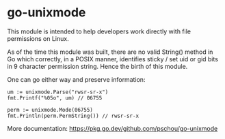 # go-unixmode

This module is intended to help developers work directly with file permissions on Linux.

As of the time this module was built, there are no valid String() method in Go
which correctly, in a POSIX manner, identifies sticky / set uid or gid bits in
9 character permission string.  Hence the birth of this module.

One can go either way and preserve information:

```golang
um := unixmode.Parse("rwsr-sr-x")
fmt.Printf("%05o", um) // 06755

perm := unixmode.Mode(06755)
fmt.Println(perm.PermString()) // rwsr-sr-x
```

More documentation: https://pkg.go.dev/github.com/pschou/go-unixmode
